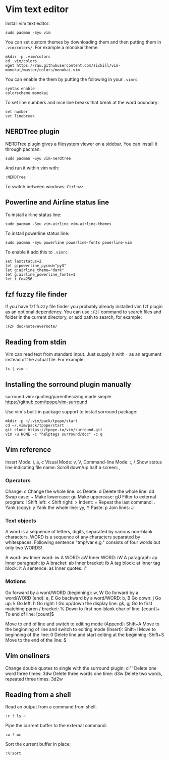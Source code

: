 # Vim text editor

Install vim text editor:
```
sudo pacman -Syu vim
```

You can set custom themes by downloading them and then putting them in `.vim/colors/`. For example a monokai theme:
```
mkdir -p .vim/colors
cd .vim/colors
wget https://raw.githubusercontent.com/sickill/vim-monokai/master/colors/monokai.vim
```

You can enable the them by putting the following in your `.vimrc`:
```
syntax enable
colorscheme monokai
```

To set line numbers and nice line breaks that break at the word boundary:
```
set number
set linebreak
```

## NERDTree plugin

NERDTree plugin gives a filesystem viewer on a sidebar. You can install it through pacman:
```
sudo pacman -Syu vim-nerdtree
```

And run it within vim with:
```
:NERDTree
```

To switch between windows: `Ctrl+ww`

## Powerline and Airline status line

To install airline status line:
```
sudo pacman -Syu vim-airline vim-airline-themes
```

To install powerline status line:
```
sudo pacman -Syu powerline powerline-fonts powerline-vim
```

To enable it add this to `.vimrc`:
```
set laststatus=2
let g:powerline_pycmd="py3"
let g:airline_theme="dark"
let g:airline_powerline_fonts=1
let t_Co=256
```

## fzf fuzzy file finder

If you have fzf fuzzy file finder you probably already installed vim fzf plugin as an optional dependency. You can use `:FZF` command to search files and folder in the current directory, or add path to search, for example:
```
:FZF doc/note/evernote/
```

## Reading from stdin

Vim can read text from standard input. Just supply it with `-` as an argument instead of the actual file. For example:
```
ls | vim -
```

## Installing the sorround plugin manually

surround.vim: quoting/parenthesizing made simple
<https://github.com/tpope/vim-surround>

Use vim's built-in package support to install sorround package:
```
mkdir -p ~/.vim/pack/tpope/start
cd ~/.vim/pack/tpope/start
git clone https://tpope.io/vim/surround.git
vim -u NONE -c "helptags surround/doc" -c q
```

## Vim reference

Insert Mode: i, a, c
Visual Mode: v, V, <Ctrl-v>
Command-line Mode: :, /
Show status line indicating file name: <Ctrl-g>
Scroll down/up half a screen: <Ctrl-d>, <Ctrl-u>
 
### Operators

Change: c
Change the whole line: cc
Delete: d
Delete the whole line: dd
Swap case: ~
Make lowercase: gu
Make uppercase: gU
Filter to external program: !
Shift left: <
Shift right: >
Indent: =
Repeat the last command: .
Yank (copy): y
Yank the whole line: yy, Y
Paste: p
Join lines: J

### Text objects

A word is a sequence of letters, digits, separated by various non-blank characters. WORD is a sequence of any characters separated by whitespaces.
Following sentence "tmp/var e.g." consists of four words but only two WORDS!

A word: aw
Inner word: iw
A WORD: aW
Inner WORD: iW
A paragraph: ap
Inner paragraph: ip
A bracket: ab
Inner bracket: ib
A tag block: at
Inner tag block: it
A sentence: as
Inner quotes: i"

### Motions

Go forward by a word/WORD (beginning): w, W
Go forward by a word/WORD (end): e, E
Go backward by a word/WORD: b, B
Go down: j
Go up: k
Go left: h
Go right: l
Go up/down the display line: gk, gj
Go to first matching paren / bracket: %
Down to first non-blank char of line: [count]+
To end of line: [count]$

Move to end of line and switch to editing mode (Append): Shift+A
Move to the beginning of line and switch to editing mode (Insert): Shift+I
Move to beginning of the line: 0
Delete line and start editing at the beginning: Shift+S
Move to the end of the line: $

## Vim oneliners 

Change double quotes to single with the surround plugin: ci"'
Delete one word three times: 3dw
Delete three words one time: d3w
Delete two words, repeated three times: 3d2w

## Reading from a shell

Read an output from a command from shell:
```
:r ! ls ~
```

Pipe the current buffer to the external command:
```
:w ! wc
```

Sort the current buffer in place:
```
:%!sort
```


